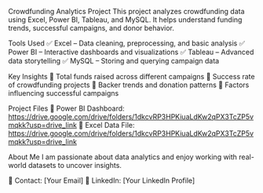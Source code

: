 Crowdfunding Analytics Project
This project analyzes crowdfunding data using Excel, Power BI, Tableau, and MySQL. It helps understand funding trends, successful campaigns, and donor behavior.

Tools Used
✅ Excel – Data cleaning, preprocessing, and basic analysis
✅ Power BI – Interactive dashboards and visualizations
✅ Tableau – Advanced data storytelling
✅ MySQL – Storing and querying campaign data

Key Insights
🔹 Total funds raised across different campaigns
🔹 Success rate of crowdfunding projects
🔹 Backer trends and donation patterns
🔹 Factors influencing successful campaigns

Project Files
📂 Power BI Dashboard: https://drive.google.com/drive/folders/1dkcvRP3HPKiuaLdKw2qPX3TcZP5vmqkk?usp=drive_link
📂 Excel Data File: https://drive.google.com/drive/folders/1dkcvRP3HPKiuaLdKw2qPX3TcZP5vmqkk?usp=drive_link

About Me
I am passionate about data analytics and enjoy working with real-world datasets to uncover insights.

📩 Contact: [Your Email]
🔗 LinkedIn: [Your LinkedIn Profile]
